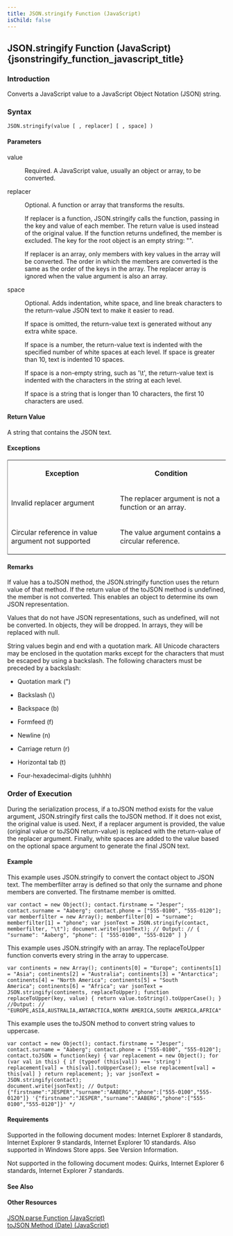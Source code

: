 ```yaml
---
title: JSON.stringify Function (JavaScript)
isChild: false
---
```


## JSON.stringify Function (JavaScript) {jsonstringify_function_javascript_title}

### Introduction 

 Converts a JavaScript value to a JavaScript Object Notation (JSON) string.

### Syntax 

```
JSON.stringify(value [ , replacer] [ , space] )
```

#### Parameters 

<div id="sectionSection0" class="section" name="collapseableSection" style="" expanded="true">
  <dl class="authored">
    <dt>
      <span class="parameter" sdata="paramReference" xmlns:util="util">value</span>
    </dt>
    <dd>
      <p xmlns:util="util">
        Required. A JavaScript value, usually an object or array, to be converted.
      </p>
    </dd>
    <dt>
      <span class="parameter" sdata="paramReference" xmlns:util="util">replacer</span>
    </dt>
    <dd>
      <p xmlns:util="util">
        Optional. A function or array that transforms the results.
      </p>
      <p xmlns:util="util">
        If <span class="parameter" sdata="paramReference">replacer</span> is a function, <span sdata="langKeyword" value="JSON.stringify"><span class="keyword">JSON.stringify</span></span> calls the
        function, passing in the key and value of each member. The return value is used instead of the original value. If the function returns <span sdata="langKeyword" value="undefined"><span class=
        "keyword">undefined</span></span>, the member is excluded. The key for the root object is an empty string: "".
      </p>
      <p xmlns:util="util">
        If <span class="parameter" sdata="paramReference">replacer</span> is an array, only members with key values in the array will be converted. The order in which the members are converted is the
        same as the order of the keys in the array. The <span class="parameter" sdata="paramReference">replacer</span> array is ignored when the <span class="parameter" sdata=
        "paramReference">value</span> argument is also an array.
      </p>
    </dd>
    <dt>
      <span class="parameter" sdata="paramReference" xmlns:util="util">space</span>
    </dt>
    <dd>
      <p xmlns:util="util">
        Optional. Adds indentation, white space, and line break characters to the return-value JSON text to make it easier to read.
      </p>
      <p xmlns:util="util">
        If <span class="parameter" sdata="paramReference">space</span> is omitted, the return-value text is generated without any extra white space.
      </p>
      <p xmlns:util="util">
        If <span class="parameter" sdata="paramReference">space</span> is a number, the return-value text is indented with the specified number of white spaces at each level. If <span class=
        "parameter" sdata="paramReference">space</span> is greater than 10, text is indented 10 spaces.
      </p>
      <p xmlns:util="util">
        If <span class="parameter" sdata="paramReference">space</span> is a non-empty string, such as '\t', the return-value text is indented with the characters in the string at each level.
      </p>
      <p xmlns:util="util">
        If <span class="parameter" sdata="paramReference">space</span> is a string that is longer than 10 characters, the first 10 characters are used.
      </p>
    </dd>
  </dl>
</div>

#### Return Value 

<div id="returnValueSection" class="section" name="collapseableSection" style="">
  <p xmlns:util="util">
    A string that contains the JSON text.
  </p>
</div>

#### Exceptions 

<div id="ddueExceptionsSection" class="section" name="collapseableSection" style="">
  <div class="caption"></div>
  <div class="tableSection">
    <table width="50%" cellspacing="2" cellpadding="5" frame="lhs">
      <tr>
        <th>
          <p xmlns:util="util">
            Exception
          </p>
        </th>
        <th>
          <p xmlns:util="util">
            Condition
          </p>
        </th>
      </tr>
      <tr>
        <td>
          <p xmlns:util="util">
            <span sdata="link">Invalid replacer argument</span>
          </p>
        </td>
        <td>
          <p xmlns:util="util">
            The <span class="parameter" sdata="paramReference">replacer</span> argument is not a function or an array.
          </p>
        </td>
      </tr>
      <tr>
        <td>
          <p xmlns:util="util">
            <span sdata="link">Circular reference in value argument not supported</span>
          </p>
        </td>
        <td>
          <p xmlns:util="util">
            The <span class="parameter" sdata="paramReference">value</span> argument contains a circular reference.
          </p>
        </td>
      </tr>
    </table>
  </div>
</div>

#### Remarks 

<div id="languageReferenceRemarksSection" class="section" name="collapseableSection" style="">
  <p xmlns:util="util">
    If <span class="parameter" sdata="paramReference">value</span> has a <span sdata="langKeyword" value="toJSON"><span class="keyword">toJSON</span></span> method, the <span sdata="langKeyword"
    value="JSON.stringify"><span class="keyword">JSON.stringify</span></span> function uses the return value of that method. If the return value of the <span sdata="langKeyword" value=
    "toJSON"><span class="keyword">toJSON</span></span> method is <span sdata="langKeyword" value="undefined"><span class="keyword">undefined</span></span>, the member is not converted. This enables
    an object to determine its own JSON representation.
  </p>
  <p xmlns:util="util">
    Values that do not have JSON representations, such as <span sdata="langKeyword" value="undefined"><span class="keyword">undefined</span></span>, will not be converted. In objects, they will be
    dropped. In arrays, they will be replaced with null.
  </p>
  <p xmlns:util="util">
    String values begin and end with a quotation mark. All Unicode characters may be enclosed in the quotation marks except for the characters that must be escaped by using a backslash. The following
    characters must be preceded by a backslash:
  </p>
  <ul xmlns:util="util">
    <li>
      <p>
        Quotation mark (")
      </p>
    </li>
    <li>
      <p>
        Backslash (\)
      </p>
    </li>
    <li>
      <p>
        Backspace (b)
      </p>
    </li>
    <li>
      <p>
        Formfeed (f)
      </p>
    </li>
    <li>
      <p>
        Newline (n)
      </p>
    </li>
    <li>
      <p>
        Carriage return (r)
      </p>
    </li>
    <li>
      <p>
        Horizontal tab (t)
      </p>
    </li>
    <li>
      <p>
        Four-hexadecimal-digits (uhhhh)
      </p>
    </li>
  </ul>
  <h3 class="subHeading">
    Order of Execution
  </h3>
  <div class="subsection">
    <p xmlns:util="util">
      During the serialization process, if a <span sdata="langKeyword" value="toJSON"><span class="keyword">toJSON</span></span> method exists for the <span class="parameter" sdata=
      "paramReference">value</span> argument, <span sdata="langKeyword" value="JSON.stringify"><span class="keyword">JSON.stringify</span></span> first calls the <span sdata="langKeyword" value=
      "toJSON"><span class="keyword">toJSON</span></span> method. If it does not exist, the original value is used. Next, if a <span class="parameter" sdata="paramReference">replacer</span> argument
      is provided, the value (original value or <span sdata="langKeyword" value="toJSON"><span class="keyword">toJSON</span></span> return-value) is replaced with the return-value of the <span class=
      "parameter" sdata="paramReference">replacer</span> argument. Finally, white spaces are added to the value based on the optional <span class="parameter" sdata="paramReference">space</span>
      argument to generate the final JSON text.
    </p>
  </div>
</div>

#### Example 

<p xmlns:util="util">
  This example uses <span sdata="langKeyword" value="JSON.stringify"><span class="keyword">JSON.stringify</span></span> to convert the <span class="code">contact</span> object to JSON text. The
  <span class="code">memberfilter</span> array is defined so that only the <span class="code">surname</span> and <span class="code">phone</span> members are converted. The <span class=
  "code">firstname</span> member is omitted.
</p>

```
var contact = new Object(); contact.firstname = "Jesper"; contact.surname = "Aaberg"; contact.phone = ["555-0100", "555-0120"]; var memberfilter = new Array(); memberfilter[0] = "surname";
memberfilter[1] = "phone"; var jsonText = JSON.stringify(contact, memberfilter, "\t"); document.write(jsonText); // Output: // { "surname": "Aaberg", "phone": [ "555-0100", "555-0120" ] }
```

<p xmlns:util="util">
  This example uses <span sdata="langKeyword" value="JSON.stringify"><span class="keyword">JSON.stringify</span></span> with an array. The <span class="code">replaceToUpper</span> function converts
  every string in the array to uppercase.
</p>

```
var continents = new Array(); continents[0] = "Europe"; continents[1] = "Asia"; continents[2] = "Australia"; continents[3] = "Antarctica"; continents[4] = "North America"; continents[5] = "South
America"; continents[6] = "Africa"; var jsonText = JSON.stringify(continents, replaceToUpper); function replaceToUpper(key, value) { return value.toString().toUpperCase(); } //Output: //
"EUROPE,ASIA,AUSTRALIA,ANTARCTICA,NORTH AMERICA,SOUTH AMERICA,AFRICA"
```

<p xmlns:util="util">
  This example uses the <span sdata="langKeyword" value="toJSON"><span class="keyword">toJSON</span></span> method to convert string values to uppercase.
</p>

```
var contact = new Object(); contact.firstname = "Jesper"; contact.surname = "Aaberg"; contact.phone = ["555-0100", "555-0120"]; contact.toJSON = function(key) { var replacement = new Object(); for
(var val in this) { if (typeof (this[val]) === 'string') replacement[val] = this[val].toUpperCase(); else replacement[val] = this[val] } return replacement; }; var jsonText = JSON.stringify(contact);
document.write(jsonText); // Output: {"firstname":"JESPER","surname":"AABERG","phone":["555-0100","555-0120"]} '{"firstname":"JESPER","surname":"AABERG","phone":["555-0100","555-0120"]}' */
```

#### Requirements 

<div id="requirementsTitleSection" class="section" name="collapseableSection" style="">
  <p xmlns:util="util"></p>
  <p>
    Supported in the following document modes: Internet Explorer 8 standards, Internet Explorer 9 standards, Internet Explorer 10 standards. Also supported in Windows Store apps. See Version
    Information.
  </p>
  <p>
    Not supported in the following document modes: Quirks, Internet Explorer 6 standards, Internet Explorer 7 standards.
  </p>
</div>

#### See Also 

<div id="seeAlsoSection" class="section" name="collapseableSection" style="">
  <h4 class="subHeading">
    Other Resources
  </h4>
  <div class="seeAlsoStyle">
    <span sdata="link" xmlns:util="util"><a href="20f00d31-5ab5-4c3c-ab49-2534fc39a9b4.htm">JSON.parse Function (JavaScript)</a></span>
  </div>
  <div class="seeAlsoStyle">
    <span sdata="link" xmlns:util="util"><a href="f91df030-e9c9-425e-8e6d-b46bdda66cb6.htm">toJSON Method (Date) (JavaScript)</a></span>
  </div>
</div>


